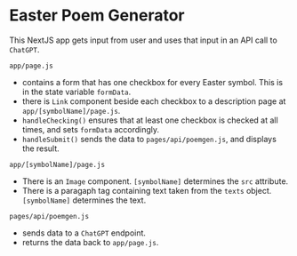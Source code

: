 # Easter Poem Generator 
This NextJS app gets input from user and uses that input in an API call to `ChatGPT`.

`app/page.js`
- contains a form that has one checkbox for every Easter symbol. This is in the state variable `formData`.
- there is `Link` component beside each checkbox to a description page at `app/[symbolName]/page.js`.
- `handleChecking()` ensures that at least one checkbox is checked at all times, and sets `formData` accordingly.
- `handleSubmit()` sends the data to `pages/api/poemgen.js`, and displays the result.

`app/[symbolName]/page.js`
- There is an `Image` component. `[symbolName]` determines the `src` attribute.
- There is a paragaph tag containing text taken from the `texts` object. `[symbolName]` determines the text.

`pages/api/poemgen.js`
- sends data to a `ChatGPT` endpoint.
- returns the data back to `app/page.js`.